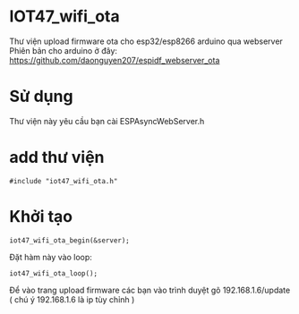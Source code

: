 # IOT47_wifi_ota
Thư viện upload firmware ota cho esp32/esp8266 arduino qua webserver
Phiên bản cho arduino ở đây: https://github.com/daonguyen207/espidf_webserver_ota
# Sử dụng
Thư viện này yêu cầu bạn cài ESPAsyncWebServer.h
# add thư viện
```
#include "iot47_wifi_ota.h"
```
# Khởi tạo
```
iot47_wifi_ota_begin(&server);
```
Đặt hàm này vào loop:
```
iot47_wifi_ota_loop();
```
Để vào trang upload firmware các bạn vào trình duyệt gõ 192.168.1.6/update ( chú ý 192.168.1.6 là ip tùy chỉnh )
